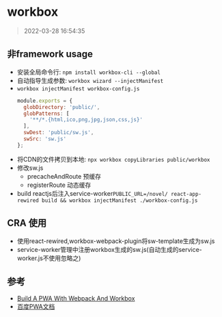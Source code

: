# workbox
> 2022-03-28 16:54:35

## 非framework usage
- 安装全局命令行: `npm install workbox-cli --global`
- 自动指导生成参数: `workbox wizard --injectManifest`
- `workbox injectManifest workbox-config.js`
  ```js
  module.exports = {
    globDirectory: 'public/',
    globPatterns: [
      '**/*.{html,ico,png,jpg,json,css,js}'
    ],
    swDest: 'public/sw.js',
    swSrc: 'sw.js'
  };
  ```
- 将CDN的文件拷贝到本地: `npx workbox copyLibraries public/workbox`
- 修改sw.js
  - precacheAndRoute 预缓存
  - registerRoute 动态缓存
- build reactjs后注入service-worker`PUBLIC_URL=/novel/ react-app-rewired build && workbox injectManifest ./workbox-config.js`

## CRA 使用
- 使用react-rewired,workbox-webpack-plugin将sw-template生成为sw.js
- service-worker管理中注册workbox生成的sw.js(自动生成的service-worker.js不使用忽略之)


## 参考
- [Build A PWA With Webpack And Workbox](https://www.smashingmagazine.com/2019/06/pwa-webpack-workbox/)
- [百度PWA文档](https://lavas-project.github.io/pwa-book/chapter01.html)